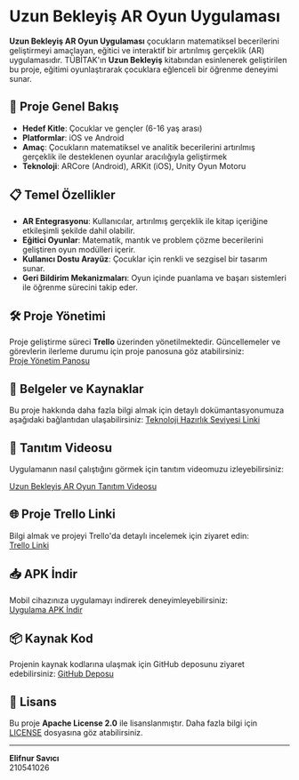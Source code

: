 
# Uzun Bekleyiş AR Oyun Uygulaması

**Uzun Bekleyiş AR Oyun Uygulaması** çocukların matematiksel becerilerini geliştirmeyi amaçlayan, eğitici ve interaktif bir artırılmış gerçeklik (AR) uygulamasıdır. TÜBİTAK'ın **Uzun Bekleyiş** kitabından esinlenerek geliştirilen bu proje, eğitimi oyunlaştırarak çocuklara eğlenceli bir öğrenme deneyimi sunar.

## 🚀 Proje Genel Bakış

- **Hedef Kitle**: Çocuklar ve gençler (6-16 yaş arası)
- **Platformlar**: iOS ve Android
- **Amaç**: Çocukların matematiksel ve analitik becerilerini artırılmış gerçeklik ile desteklenen oyunlar aracılığıyla geliştirmek
- **Teknoloji**: ARCore (Android), ARKit (iOS), Unity Oyun Motoru

## 📋 Temel Özellikler

- **AR Entegrasyonu**: Kullanıcılar, artırılmış gerçeklik ile kitap içeriğine etkileşimli şekilde dahil olabilir.
- **Eğitici Oyunlar**: Matematik, mantık ve problem çözme becerilerini geliştiren oyun modülleri içerir.
- **Kullanıcı Dostu Arayüz**: Çocuklar için renkli ve sezgisel bir tasarım sunar.
- **Geri Bildirim Mekanizmaları**: Oyun içinde puanlama ve başarı sistemleri ile öğrenme sürecini takip eder.
## 🛠 Proje Yönetimi

Proje geliştirme süreci **Trello** üzerinden yönetilmektedir. 
Güncellemeler ve görevlerin ilerleme durumu için proje panosuna göz atabilirsiniz:  
[Proje Yönetim Panosu](https://trello.com/your-project-link)

## 📄 Belgeler ve Kaynaklar

Bu proje hakkında daha fazla bilgi almak için detaylı dokümantasyonumuza aşağıdaki bağlantıdan ulaşabilirsiniz:
[Teknoloji Hazırlık Seviyesi Linki](https://docs.google.com/spreadsheets/d/1uqn7Qplz7s8VLJJDeWKfXq-Iox9nVxK1/edit?usp=sharing&ouid=112703584692783586554&rtpof=true&sd=true)

## 🎥 Tanıtım Videosu

Uygulamanın nasıl çalıştığını görmek için tanıtım videomuzu izleyebilirsiniz:

[Uzun Bekleyiş AR Oyun Tanıtım Videosu](https://youtube.com/shorts/MLxLFNl1by0?si=m_zqdwXczwvnP5z6)

## 🌐 Proje Trello Linki

Bilgi almak ve projeyi Trello'da  detaylı incelemek için ziyaret edin:  
[Trello Linki](https://trello.com/b/ZArzs78b/ar-oyun-projesi)

## 📥 APK İndir

Mobil cihazınıza uygulamayı indirerek deneyimleyebilirsiniz:  
[Uygulama APK İndir](https://drive.google.com/your-apk-download-link)

## 📦 Kaynak Kod

Projenin kaynak kodlarına ulaşmak için GitHub deposunu ziyaret edebilirsiniz:
[GitHub Deposu](https://github.com/elfsvc/Bekleyis)

## 📄 Lisans

Bu proje **Apache License 2.0** ile lisanslanmıştır. Daha fazla bilgi için [LICENSE](LICENSE) dosyasına göz atabilirsiniz.

---

**Elifnur Savıcı**  
210541026

